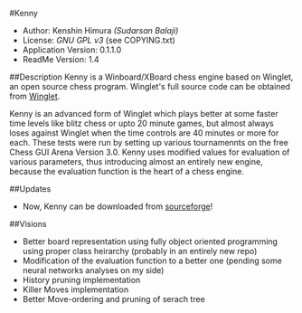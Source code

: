#Kenny
* Author: Kenshin Himura *(Sudarsan Balaji)*
* License: *GNU GPL v3* (see COPYING.txt)
* Application Version: 0.1.1.0
* ReadMe Version: 1.4

##Description
Kenny is a Winboard/XBoard chess engine based on Winglet, an open source chess program. Winglet's full source code can be obtained from [Winglet](http://www.sluijten.com/winglet/source/index.htm).

Kenny is an advanced form of Winglet which plays better at some faster time levels like blitz chess or upto 20 minute games, but almost always loses against Winglet when the time controls are 40 minutes or more for each. These tests were run by setting up various tournamennts on the free Chess GUI Arena Version 3.0.
Kenny uses modified values for evaluation of various parameters, thus introducing almost an entirely new engine, because the evaluation function is the heart of a chess engine.

##Updates
* Now, Kenny can be downloaded from [sourceforge](https://www.sourceforge.net/p/kenny)!

##Visions
* Better board representation using fully object oriented programming using proper class heirarchy (probably in an entirely new repo)
* Modification of the evaluation function to a better one (pending some neural networks analyses on my side)
* History pruning implementation
* Killer Moves implementation
* Better Move-ordering and pruning of serach tree